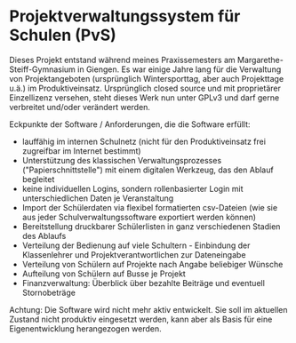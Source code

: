 # Projektverwaltungssystem für Schulen (PvS)

Dieses Projekt entstand während meines Praxissemesters am Margarethe-Steiff-Gymnasium in Giengen. Es war einige Jahre lang für die Verwaltung von Projektangeboten (ursprünglich Wintersporttag, aber auch Projekttage u.ä.) im Produktiveinsatz. Ursprünglich closed source und mit proprietärer Einzellizenz versehen, steht dieses Werk nun unter GPLv3 und darf gerne verbreitet und/oder verändert werden.

Eckpunkte der Software / Anforderungen, die die Software erfüllt:

- lauffähig im internen Schulnetz (nicht für den Produktiveinsatz frei zugreifbar im Internet bestimmt)
- Unterstützung des klassischen Verwaltungsprozesses ("Papierschnittstelle") mit einem digitalen Werkzeug, das den Ablauf begleitet
- keine individuellen Logins, sondern rollenbasierter Login mit unterschiedlichen Daten je Veranstaltung
- Import der Schülerdaten via flexibel formatierten csv-Dateien (wie sie aus jeder Schulverwaltungssoftware exportiert werden können)
- Bereitstellung druckbarer Schülerlisten in ganz verschiedenen Stadien des Ablaufs
- Verteilung der Bedienung auf viele Schultern - Einbindung der Klassenlehrer und Projektverantwortlichen zur Dateneingabe
- Verteilung von Schülern auf Projekte nach Angabe beliebiger Wünsche
- Aufteilung von Schülern auf Busse je Projekt
- Finanzverwaltung: Überblick über bezahlte Beiträge und eventuell Stornobeträge

Achtung: Die Software wird nicht mehr aktiv entwickelt. Sie soll im aktuellen Zustand nicht produktiv eingesetzt werden, kann aber als Basis für eine Eigenentwicklung herangezogen werden.

